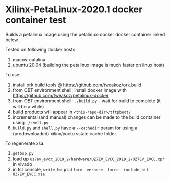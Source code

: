 # Xilinx-PetaLinux-2020.1 docker container test

Builds a petalinux image using the petalinux-docker docker container linked below.

Tested on following docker hosts:
 1. macos-catalina
 2. ubuntu 20.04 (building the petalinux image is much faster on linux host)

To use:
1. install ork build tools @ https://github.com/tweakoz/ork.build
2. from OBT environment shell: install docker image with https://github.com/tweakoz/petalinux-docker
3. from OBT environment shell: ```./build.py``` - wait for build to complete (it will be a while)
4. build products will appear in ```<this-repo-dir>/tftpboot/```
5. incremental (and manual) changes can be made to the build container using ```./shell.py```
6. ```build.py``` and ```shell.py``` have a ```--cachedir``` param for using a (predownloaded) xilinx/yocto sstate cache folder.

To regenerate xsa:
1. ```getbsp.py```
2. load up ```uz7ev_evcc_2019_2/hardware/UZ7EV_EVCC_2019_2/UZ7EV_EVCC.xpr``` in vivado
3. in tcl console, ```write_hw_platform -verbose -force -include_bit UZ7EV_EVCC.xsa```
